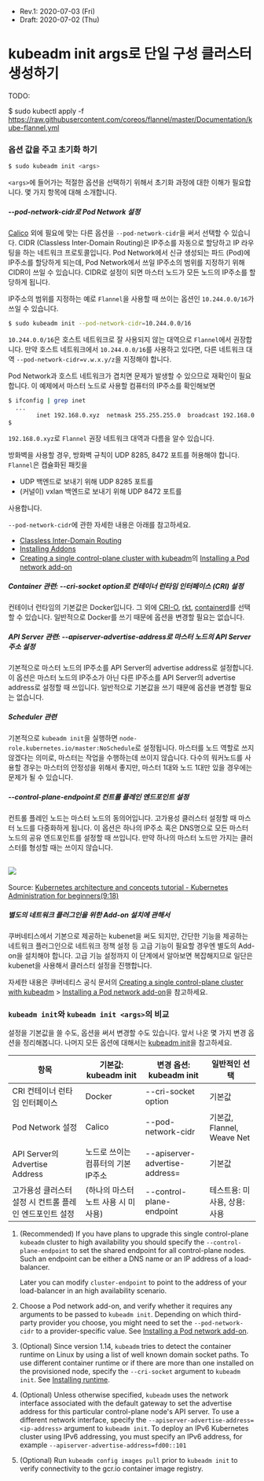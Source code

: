 * Rev.1: 2020-07-03 (Fri)
* Draft: 2020-07-02 (Thu)

# kubeadm init args로  단일 구성 클러스터 생성하기

TODO:

$ sudo kubectl apply -f https://raw.githubusercontent.com/coreos/flannel/master/Documentation/kube-flannel.yml

### 옵션 값을 주고 초기화 하기

```bash
$ sudo kubeadm init <args>
```

`<args>`에 들어가는 적절한 옵션을 선택하기 위해서 초기화 과정에 대한 이해가 필요합니다. 몇 가지 항목에 대해 소개합니다.

##### --pod-network-cidr로 Pod Network 설정

 [Calico](https://docs.projectcalico.org/latest/introduction/) 외에 필요에 맞는 다른 옵션을 `--pod-network-cidr`을 써서 선택할 수 있습니다. CIDR (Classless Inter-Domain Routing)은 IP주소를 자동으로 할당하고 IP 라우팅을 하는 네트워크 프로토콜입니다. Pod Network에서 신규 생성되는 파드 (Pod)에 IP주소를 할당하게 되는데, Pod Network에서 쓰일 IP주소의 범위를 지정하기 위해 CIDR이 쓰일 수 있습니다. CIDR로 설정이 되면 마스터 노드가 모든 노드의 IP주소를 할당하게 됩니다. 

IP주소의 범위를 지정하는 예로  `Flannel`을 사용할 때 쓰이는 옵션인 `10.244.0.0/16`가 쓰일 수 있습니다.

```bash
$ sudo kubeadm init --pod-network-cidr=10.244.0.0/16
```

`10.244.0.0/16`은 호스트 네트워크로 잘 사용되지 않는 대역으로 `Flannel`에서 권장합니다. 만약 호스트 네트워크에서 `10.244.0.0/16`를 사용하고 있다면, 다른 네트워크 대역 `--pod-network-cidr=v.w.x.y/z`을 지정해야 합니다.

Pod Network과 호스트 네트워크가  겹치면 문제가 발생할 수 있으므로 재확인이 필요합니다. 이 예제에서 마스터 노드로 사용할 컴퓨터의 IP주소를 확인해보면

```bash
$ ifconfig | grep inet
  ...
        inet 192.168.0.xyz  netmask 255.255.255.0  broadcast 192.168.0.255
$
```

`192.168.0.xyz`로  `Flannel` 권장 네트워크 대역과 다름을 알수 있습니다. 

방화벽을 사용할 경우, 방화벽 규칙이 UDP 8285, 8472 포트를 허용해야 합니다. `Flannel`은  캡슐화된 패킷을 

* UDP 백엔드로 보내기 위해 UDP 8285 포트를
* (커널이) vxlan 백엔드로 보내기 위해 UDP 8472 포트를 

사용합니다.

`--pod-network-cidr`에 관한 자세한 내용은 아래를 참고하세요.

* [Classless Inter-Domain Routing](https://en.wikipedia.org/wiki/Classless_Inter-Domain_Routing)
* [Installing Addons](https://kubernetes.io/docs/concepts/cluster-administration/addons/)
* [Creating a single control-plane cluster with kubeadm](https://kubernetes.io/docs/setup/production-environment/tools/kubeadm/create-cluster-kubeadm/)의 [Installing a Pod network add-on](https://kubernetes.io/docs/setup/production-environment/tools/kubeadm/create-cluster-kubeadm/#pod-network)

##### Container 관련: --cri-socket option로 컨테이너 런타임 인터페이스 (CRI) 설정

컨테이너 런타임의 기본값은 Docker입니다. 그 외에 [CRI-O](https://cri-o.io/), [rkt](https://coreos.com/rkt/), [containerd](https://containerd.io/)를 선택할 수 있습니다. 일반적으로 Docker를 쓰기 때문에 옵션을 변경할 필요는 없습니다.

##### API Server 관련: --apiserver-advertise-address로 마스터 노드의 API Server 주소 설정 

기본적으로 마스터 노드의 IP주소를 API Server의 advertise address로 설정합니다. 이 옵션은 마스터 노드의 IP주소가 아닌 다른 IP주소를  API Server의 advertise address로 설정할 때 쓰입니다. 일반적으로 기본값을 쓰기 때문에 옵션을 변경할 필요는 없습니다.

##### Scheduler 관련

기본적으로 `kubeadm init`을 실행하면 `node-role.kubernetes.io/master:NoSchedule`로 설정됩니다. 마스터를 노드 역할로 쓰지 않겠다는 의미로, 마스터는 작업을 수행하는데 쓰이지 않습니다. 다수의 워커노드를 사용할 경우는 마스터의 안정성을 위해서 좋지만, 마스터 1대와 노드 1대만 있을 경우에는 문제가 될 수 있습니다. 

##### --control-plane-endpoint로 컨트롤 플레인 엔드포인트 설정

컨트롤 플레인 노드는 마스터 노드의 동의어입니다.  고가용성 클러스터 설정할 때 마스터 노드를 다중화하게 됩니다. 이 옵션은 하나의 IP주소 혹은 DNS명으로 모든 마스터 노드의 공유 엔드포인트를 설정할 때 쓰입니다. 만약 하나의 마스터 노드만 가지는 클러스터를 형성할 때는 쓰이지 않습니다.

## <img src="/home/k8smaster/github/aimldl.github.io/kubeflow/kr/1_environment_setup/images/kubernetes_architecture.jpg">

Source: [Kubernetes architecture and concepts tutorial - Kubernetes Administration for beginners(9:18)](https://www.youtube.com/watch?v=oFglQ50O_rU)

##### 별도의 네트워크 플러그인을 위한 Add-on 설치에 관해서

쿠버네티스에서 기본으로 제공하는 kubenet을 써도 되지만, 간단한 기능을 제공하는 네트워크 플러그인으로 네트워크 정책 설정 등 고급 기능이 필요할 경우엔 별도의 Add-on을 설치해야 합니다. 고급 기능 설정까지 이 단계에서 알아보면 복잡해지므로 일단은 kubenet을 사용해서 클러스터 설정을 진행합니다.

자세한 내용은 쿠버네티스 공식 문서의 [Creating a single control-plane cluster with kubeadm](https://kubernetes.io/docs/setup/production-environment/tools/kubeadm/create-cluster-kubeadm/) > [Installing a Pod network add-on](https://kubernetes.io/docs/setup/production-environment/tools/kubeadm/create-cluster-kubeadm/)을 참고하세요.

### `kubeadm init`와 `kubeadm init <args>`의 비교

설정을 기본값을 쓸 수도, 옵션을 써서 변경할 수도 있습니다. 앞서 나온 몇 가지 변경 옵션을 정리해봅니다.  나머지 모든 옵션에 대해서는 [kubeadm init](https://kubernetes.io/docs/reference/setup-tools/kubeadm/kubeadm-init/)을 참고하세요.

| 항목                                                    | 기본값: kubeadm init                | 변경 옵션: kubeadm init <args>             | 일반적인 선택                |
| ------------------------------------------------------- | ----------------------------------- | ------------------------------------------ | ---------------------------- |
| CRI 컨테이너 런타임 인터페이스                          | Docker                              | --cri-socket option                        | 기본값                       |
| Pod Network 설정                                        | Calico                              | --pod-network-cidr                         | 기본값, Flannel, Weave Net   |
| API Server의 Advertise Address                          | 노드로 쓰이는 컴퓨터의 기본 IP주소  | --apiserver-advertise-address=<ip-address> | 기본값                       |
| 고가용성 클러스터 설정 시 컨트롤 플레인 엔드포인트 설정 | (하나의 마스터 노트 사용 시 미사용) | --control-plane-endpoint                   | 테스트용: 미사용, 상용: 사용 |

1. (Recommended) If you have plans to upgrade this single control-plane `kubeadm` cluster to high availability you should specify the `--control-plane-endpoint` to set the shared endpoint for all control-plane nodes. Such an endpoint can be either a DNS name or an IP address of a load-balancer.

   Later you can modify `cluster-endpoint` to point to the address of your load-balancer in an high availability scenario.

2. Choose a Pod network add-on, and verify whether it requires any arguments to be passed to `kubeadm init`. Depending on which third-party provider you choose, you might need to set the `--pod-network-cidr` to a provider-specific value. See [Installing a Pod network add-on](https://kubernetes.io/docs/setup/production-environment/tools/kubeadm/create-cluster-kubeadm/#pod-network).

3. (Optional) Since version 1.14, `kubeadm` tries to detect the container runtime on Linux by using a list of well known domain socket paths. To use different container runtime or if there are more than one installed on the provisioned node, specify the `--cri-socket` argument to `kubeadm init`. See [Installing runtime](https://kubernetes.io/docs/setup/production-environment/tools/kubeadm/install-kubeadm/#installing-runtime).

4. (Optional) Unless otherwise specified, `kubeadm` uses the network interface associated with the default gateway to set the advertise address for this particular control-plane node's API server. To use a different network interface, specify the `--apiserver-advertise-address=<ip-address>` argument to `kubeadm init`. To deploy an IPv6 Kubernetes cluster using IPv6 addressing, you must specify an IPv6 address, for example `--apiserver-advertise-address=fd00::101`

5. (Optional) Run `kubeadm config images pull` prior to `kubeadm init` to verify connectivity to the gcr.io container image registry.